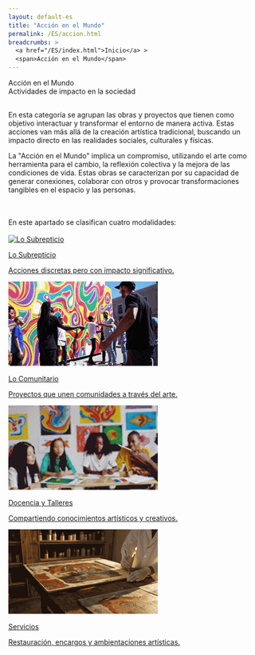 ```yaml
---
layout: default-es
title: "Acción en el Mundo"
permalink: /ES/accion.html
breadcrumbs: >
  <a href="/ES/index.html">Inicio</a> >
  <span>Acción en el Mundo</span>
---
```



  <!-- Título principal -->
  <div class="titulo">Acción en el Mundo</div>
  <div class="subtitulo">Actividades de impacto en la sociedad</div>

  <!-- Párrafo 1 -->
 <p class="parrafo" style="margin-top:6%;">
    En esta categoría se agrupan las obras y proyectos que tienen como objetivo interactuar 
    y transformar el entorno de manera activa. Estas acciones van más allá de la creación 
    artística tradicional, buscando un impacto directo en las realidades sociales, culturales y físicas.
  </p>

  <!-- Párrafo 2 -->
  <p class="parrafo">
    La "Acción en el Mundo" implica un compromiso, utilizando el arte como herramienta para 
    el cambio, la reflexión colectiva y la mejora de las condiciones de vida. Estas obras se 
    caracterizan por su capacidad de generar conexiones, colaborar con otros y provocar 
    transformaciones tangibles en el espacio y las personas.
  </p>
<br>
<br>

<!-- Subtítulo (o texto destacado) que introduce las cuatro modalidades -->
<div class="subtitulo">En este apartado se clasifican cuatro modalidades:</div>

<br>

<div class="button-container">
    <a href="/ES/subrepticio.html" class="fancy-button">
        <div class="button-content">
            <img src="/assets/img/boton-lo-subrepticio.gif" alt="Lo Subrepticio">
            <p class="title">Lo Subrepticio</p>
            <p class="subtitle">Acciones discretas pero con impacto significativo.</p>
        </div>
    </a>
    <a href="/ES/comunitario.html" class="fancy-button">
        <div class="button-content">
            <img src="/assets/img/boton-lo-comunitarioanimacioin.gif" alt="Lo Comunitario">
            <p class="title">Lo Comunitario</p>
            <p class="subtitle">Proyectos que unen comunidades a través del arte.</p>
        </div>
    </a>
    <a href="/ES/docencia.html" class="fancy-button">
        <div class="button-content">
            <img src="/assets/img/boton-docencia.gif" alt="Docencia y Talleres">
            <p class="title">Docencia y Talleres</p>
            <p class="subtitle">Compartiendo conocimientos artísticos y creativos.</p>
        </div>
    </a>
    <a href="/ES/servicios.html" class="fancy-button">
        <div class="button-content">
            <img src="/assets/img/boton-servicios.gif" alt="Servicios">
            <p class="title">Servicios</p>
            <p class="subtitle">Restauración, encargos y ambientaciones artísticas.</p>
        </div>
    </a>
</div>
<br>
